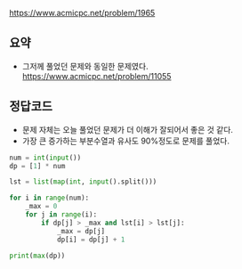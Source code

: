 <https://www.acmicpc.net/problem/1965>

## 요약
- 그저께 풀었던 문제와 동일한 문제였다. <https://www.acmicpc.net/problem/11055>

## 정답코드

- 문제 자체는 오늘 풀었던 문제가 더 이해가 잘되어서 좋은 것 같다.
- 가장 큰 증가하는 부분수열과 유사도 90%정도로 문제를 풀었다.

```py
num = int(input())
dp = [1] * num

lst = list(map(int, input().split()))

for i in range(num):
    _max = 0
    for j in range(i):
        if dp[j] > _max and lst[i] > lst[j]:
            _max = dp[j]
            dp[i] = dp[j] + 1

print(max(dp))
```

